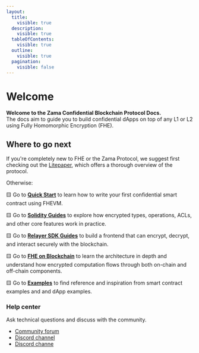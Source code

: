 ```yaml
---
layout:
  title:
    visible: true
  description:
    visible: true
  tableOfContents:
    visible: true
  outline:
    visible: true
  pagination:
    visible: false
---
```


# Welcome

**Welcome to the Zama Confidential Blockchain Protocol Docs.**\
The docs aim to guide you to build confidential dApps on top of any L1 or L2 using Fully Homomorphic Encryption (FHE).

## Where to go next

If you're completely new to FHE or the Zama Protocol, we suggest first checking out the [Litepaper](https://app.gitbook.com/o/-MIF05xPVoj0l_wnOGB7/s/Edp93qMUwAKDm540ieDj/), which offers a thorough overview of the protocol.&#x20;

Otherwise:

🟨 Go to [**Quick Start**](https://app.gitbook.com/s/rDmRmmmSrBgV0SFO4eiZ/getting-started/quick-start-tutorial) to learn how to write your first confidential smart contract using FHEVM.

🟨 Go to [**Solidity Guides**](https://app.gitbook.com/o/-MIF05xPVoj0l_wnOGB7/s/rDmRmmmSrBgV0SFO4eiZ/) to explore how encrypted types, operations, ACLs, and other core features work in practice.

🟨 Go to [**Relayer SDK Guides**](https://app.gitbook.com/o/-MIF05xPVoj0l_wnOGB7/s/Xn2WDIaMPelG4OHaUISx/) to build a frontend that can encrypt, decrypt, and interact securely with the blockchain.

🟨 Go to [**FHE on Blockchain**](architecture/overview.md) to learn the architecture in depth and understand how encrypted computation flows through both on-chain and off-chain components.

🟨 Go to [**Examples**](https://app.gitbook.com/o/-MIF05xPVoj0l_wnOGB7/s/UTmYJ1UQyasGNx2K8Aqd/) to find reference and inspiration from smart contract examples and and dApp examples.

### Help center

Ask technical questions and discuss with the community.

* [Community forum](https://community.zama.ai/c/fhevm/15)
* [Discord channel](https://discord.com/invite/fhe-org)
* [Discord channe](https://discord.com/invite/fhe-org)
